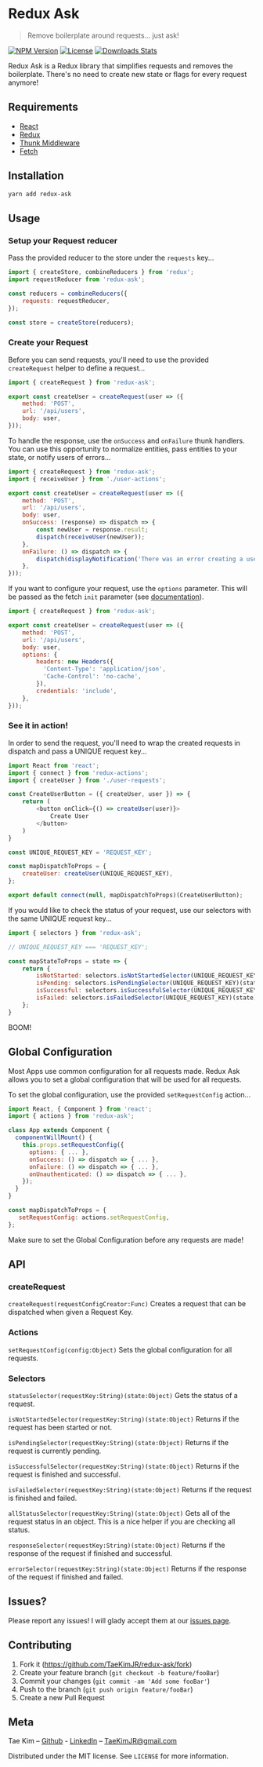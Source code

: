 # Redux Ask
> Remove boilerplate around requests... just ask!

[![NPM Version](https://img.shields.io/npm/v/redux-ask.svg)](https://www.npmjs.com/package/redux-ask)
[![License](https://img.shields.io/npm/l/redux-ask.svg)](https://www.npmjs.com/package/redux-ask)
[![Downloads Stats](https://img.shields.io/github/downloads/taekimjr/redux-ask/total.svg)](https://www.npmjs.com/package/redux-ask)

Redux Ask is a Redux library that simplifies requests and removes the boilerplate. There's no need to create new state or flags for every request anymore!

## Requirements
- [React](https://www.npmjs.com/package/react)
- [Redux](https://www.npmjs.com/package/redux)
- [Thunk Middleware](https://www.npmjs.com/package/redux-thunk)
- [Fetch](https://developer.mozilla.org/en-US/docs/Web/API/Fetch_API/Using_Fetch)

## Installation

```sh
yarn add redux-ask
```

## Usage
### Setup your Request reducer
Pass the provided reducer to the store under the `requests` key...
```javascript
import { createStore, combineReducers } from 'redux';
import requestReducer from 'redux-ask';

const reducers = combineReducers({
	requests: requestReducer,
});

const store = createStore(reducers);
```

### Create your Request
Before you can send requests, you'll need to use the provided `createRequest` helper to define a request...
```javascript
import { createRequest } from 'redux-ask';

export const createUser = createRequest(user => ({
	method: 'POST',
	url: '/api/users',
	body: user,
}));
```

To handle the response, use the `onSuccess` and `onFailure` thunk handlers. You can use this opportunity to normalize entities, pass entities to your state, or notify users of errors...
```javascript
import { createRequest } from 'redux-ask';
import { receiveUser } from './user-actions';

export const createUser = createRequest(user => ({
	method: 'POST',
	url: '/api/users',
	body: user,
	onSuccess: (response) => dispatch => {
		const newUser = response.result;
		dispatch(receiveUser(newUser));
	},
	onFailure: () => dispatch => {
		dispatch(displayNotification('There was an error creating a user'));
	},
}));
```

If you want to configure your request, use the `options` parameter. This will be passed as the fetch `init` parameter (see [documentation](https://developer.mozilla.org/en-US/docs/Web/API/WindowOrWorkerGlobalScope/fetch)).
```javascript
import { createRequest } from 'redux-ask';

export const createUser = createRequest(user => ({
	method: 'POST',
	url: '/api/users',
	body: user,
	options: {
		headers: new Headers({
	      'Content-Type': 'application/json',
	      'Cache-Control': 'no-cache',
	    }),
		credentials: 'include',
	},
}));
```

### See it in action!
In order to send the request, you'll need to wrap the created requests in dispatch and pass a UNIQUE request key...
```javascript
import React from 'react';
import { connect } from 'redux-actions';
import { createUser } from './user-requests';

const CreateUserButton = ({ createUser, user }) => {
	return (
		<button onClick={() => createUser(user)}>
			Create User
		</button>
	)
}

const UNIQUE_REQUEST_KEY = 'REQUEST_KEY';

const mapDispatchToProps = {
	createUser: createUser(UNIQUE_REQUEST_KEY),
};

export default connect(null, mapDispatchToProps)(CreateUserButton);
```

If you would like to check the status of your request, use our selectors with the same UNIQUE request key...
```javascript
import { selectors } from 'redux-ask';

// UNIQUE_REQUEST_KEY === 'REQUEST_KEY';

const mapStateToProps = state => {
	return {
		isNotStarted: selectors.isNotStartedSelector(UNIQUE_REQUEST_KEY)(state),
		isPending: selectors.isPendingSelector(UNIQUE_REQUEST_KEY)(state),
		isSuccessful: selectors.isSuccessfulSelector(UNIQUE_REQUEST_KEY)(state),
		isFailed: selectors.isFailedSelector(UNIQUE_REQUEST_KEY)(state),
	};
}

```

BOOM!

## Global Configuration
Most Apps use common configuration for all requests made. Redux Ask allows you to set a global configuration that will be used for all requests.

To set the global configuration, use the provided `setRequestConfig` action...
```javascript
import React, { Component } from 'react';
import { actions } from 'redux-ask';

class App extends Component {
  componentWillMount() {
    this.props.setRequestConfig({
      options: { ... },
      onSuccess: () => dispatch => { ... },
      onFailure: () => dispatch => { ... },
      onUnauthenticated: () => dispatch => { ... },
    });
  }
}

const mapDispatchToProps = {
   setRequestConfig: actions.setRequestConfig,
};

```

Make sure to set the Global Configuration before any requests are made!

## API
### createRequest
`createRequest(requestConfigCreator:Func)`
Creates a request that can be dispatched when given a Request Key.

### Actions
`setRequestConfig(config:Object)`
Sets the global configuration for all requests.

### Selectors
`statusSelector(requestKey:String)(state:Object)`
Gets the status of a request.

`isNotStartedSelector(requestKey:String)(state:Object)`
Returns if the request has been started or not.

`isPendingSelector(requestKey:String)(state:Object)`
Returns if the request is currently pending.

`isSuccessfulSelector(requestKey:String)(state:Object)`
Returns if the request is finished and successful.

`isFailedSelector(requestKey:String)(state:Object)`
Returns if the request is finished and failed.

`allStatusSelector(requestKey:String)(state:Object)`
Gets all of the request status in an object. This is a nice helper if you are checking all status.

`responseSelector(requestKey:String)(state:Object)`
Returns if the response of the request if finished and successful.

`errorSelector(requestKey:String)(state:Object)`
Returns if the response of the request if finished and failed.


## Issues?
Please report any issues! I will glady accept them at our [issues page](https://github.com/TaeKimJR/redux-ask/issues).

## Contributing
1. Fork it (<https://github.com/TaeKimJR/redux-ask/fork>)
2. Create your feature branch (`git checkout -b feature/fooBar`)
3. Commit your changes (`git commit -am 'Add some fooBar'`)
4. Push to the branch (`git push origin feature/fooBar`)
5. Create a new Pull Request

## Meta

Tae Kim – [Github](https://github.com/TaeKimJR) - [LinkedIn](https://www.linkedin.com/in/taekimjr/) – TaeKimJR@gmail.com

Distributed under the MIT license. See ``LICENSE`` for more information.
